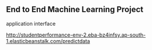 ## End to End Machine Learning Project


application interface


http://studentperformance-env-2.eba-bz4infsy.ap-south-1.elasticbeanstalk.com/predictdata
